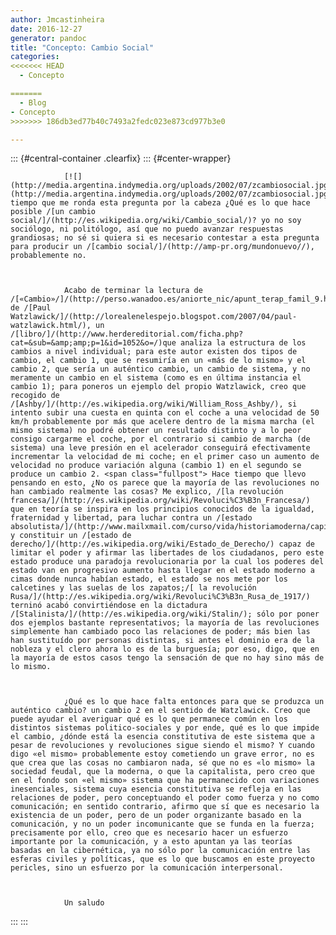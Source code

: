 ```yaml
---
author: Jmcastinheira
date: 2016-12-27
generator: pandoc
title: "Concepto: Cambio Social"
categories:
<<<<<<< HEAD
  - Concepto

=======
  - Blog
- Concepto
>>>>>>> 186db3ed77b40c7493a2fedc023e873cd977b3e0

---
```




::: {#central-container .clearfix}
::: {#center-wrapper}
    <div id="center" class="clearfix">
      <div id="post-wrapper" class="post-wrapper">
        <div class="post post tag-aulo tag-proyectopericles tag-watzlawick tag-sociedad tag-tgs tag-politica tag-articulo 132081">
          <div id="body-132081" class="content-body">
            <div>
              
                [![](http://media.argentina.indymedia.org/uploads/2002/07/zcambiosocial.jpg)](http://media.argentina.indymedia.org/uploads/2002/07/zcambiosocial.jpg)Hace tiempo que me ronda esta pregunta por la cabeza ¿Qué es lo que hace posible /[un cambio social/]/(http://es.wikipedia.org/wiki/Cambio_social/)? yo no soy sociólogo, ni politólogo, así que no puedo avanzar respuestas grandiosas; no sé si quiera si es necesario contestar a esta pregunta para producir un /[cambio social/]/(http://amp-pr.org/mundonuevo//), probablemente no.
              
              
              
                Acabo de terminar la lectura de /[«Cambio»/]/(http://perso.wanadoo.es/aniorte_nic/apunt_terap_famil_9.htm/) de /[Paul Watzlawick/]/(http://lorealenelespejo.blogspot.com/2007/04/paul-watzlawick.html/), un /[libro/]/(http://www.herdereditorial.com/ficha.php?cat=&sub=&amp;amp;p=1&id=1052&o=/)que analiza la estructura de los cambios a nivel individual; para este autor existen dos tipos de cambio, el cambio 1, que se resumiría en un «más de lo mismo» y el cambio 2, que sería un auténtico cambio, un cambio de sistema, y no meramente un cambio en el sistema (como es en última instancia el cambio 1); para poneros un ejemplo del propio Watzlawick, creo que recogido de /[Ashby/]/(http://es.wikipedia.org/wiki/William_Ross_Ashby/), si intento subir una cuesta en quinta con el coche a una velocidad de 50 km/h probablemente por más que acelere dentro de la misma marcha (el mismo sistema) no podré obtener un resultado distinto y a lo peor consigo cargarme el coche, por el contrario si cambio de marcha (de sistema) una leve presión en el acelerador conseguirá efectivamente incrementar la velocidad de mi coche; en el primer caso un aumento de velocidad no produce variación alguna (cambio 1) en el segundo se produce un cambio 2. <span class="fullpost"> Hace tiempo que llevo pensando en esto, ¿No os parece que la mayoría de las revoluciones no han cambiado realmente las cosas? Me explico, /[la revolución francesa/]/(http://es.wikipedia.org/wiki/Revoluci%C3%B3n_Francesa/) que en teoría se inspira en los principios conocidos de la igualdad, fraternidad y libertad, para luchar contra un /[estado absolutista/]/(http://www.mailxmail.com/curso/vida/historiamoderna/capitulo2.htm/) y constituir un /[estado de derecho/]/(http://es.wikipedia.org/wiki/Estado_de_Derecho/) capaz de limitar el poder y afirmar las libertades de los ciudadanos, pero este estado produce una paradoja revolucionaria por la cual los poderes del estado van en progresivo aumento hasta llegar en el estado moderno a cimas donde nunca habían estado, el estado se nos mete por los calcetines y las suelas de los zapatos;/[ la revolución Rusa/]/(http://es.wikipedia.org/wiki/Revoluci%C3%B3n_Rusa_de_1917/) terninó acabó convirtiéndose en la dictadura /[Stalinista/]/(http://es.wikipedia.org/wiki/Stalin/); sólo por poner dos ejemplos bastante representativos; la mayoría de las revoluciones simplemente han cambiado poco las relaciones de poder; más bien las han sustituído por personas distintas, si antes el dominio era de la nobleza y el clero ahora lo es de la burguesía; por eso, digo, que en la mayoría de estos casos tengo la sensación de que no hay sino más de lo mismo.
              
              
              
                ¿Qué es lo que hace falta entonces para que se produzca un auténtico cambio? un cambio 2 en el sentido de Watzlawick. Creo que puede ayudar el averiguar qué es lo que permanece común en los distintos sistemas politico-sociales y por ende, qué es lo que impide el cambio, ¿dónde está la esencia constitutiva de este sistema que a pesar de revoluciones y revoluciones sigue siendo el mismo? Y cuando digo «el mismo» probablemente estoy cometiendo un grave error, no es que crea que las cosas no cambiaron nada, sé que no es «lo mismo» la sociedad feudal, que la moderna, o que la capitalista, pero creo que en el fondo son «el mismo» sistema que ha permanecido con variaciones inesenciales, sistema cuya esencia constitutiva se refleja en las relaciones de poder, pero conceptuando el poder como fuerza y no como comunicación; en sentido contrario, afirmo que sí que es necesario la existencia de un poder, pero de un poder organizante basado en la comunicación, y no un poder incomunicante que se funda en la fuerza; precisamente por ello, creo que es necesario hacer un esfuerzo importante por la comunicación, y a esto apuntan ya las teorías basadas en la cibernética, ya no sólo por la comunicación entre las esferas civiles y políticas, que es lo que buscamos en este proyecto pericles, sino un esfuerzo por la comunicación interpersonal.
              
              
              
                Un saludo
              
            
          
        
      
    
:::
:::
